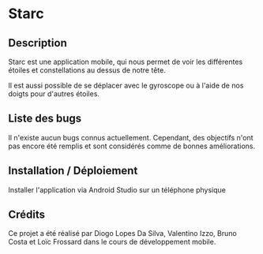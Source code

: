 # Starc

## Description

Starc est une application mobile, qui nous permet de voir les différentes étoiles et constellations au dessus de notre tête.

Il est aussi possible de se déplacer avec le gyroscope ou à l'aide de nos doigts pour d'autres étoiles.

## Liste des bugs
Il n'existe aucun bugs connus actuellement.
Cependant, des objectifs n'ont pas encore été remplis et sont considérés comme de bonnes améliorations.

## Installation / Déploiement
Installer l'application via Android Studio sur un téléphone physique

## Crédits

Ce projet a été réalisé par Diogo Lopes Da Silva, Valentino Izzo, Bruno Costa et Loïc Frossard dans le cours de développement mobile.


